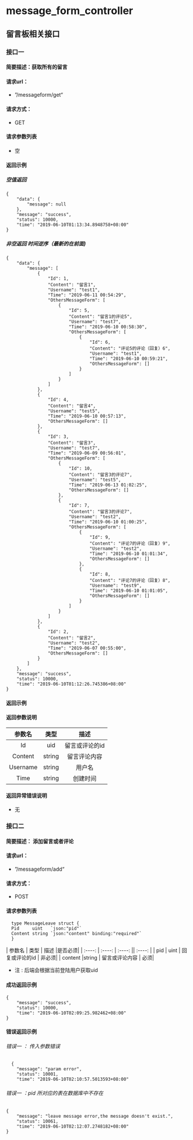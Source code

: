 # message_form_controller  
## 留言板相关接口

### 接口一
#### 简要描述：获取所有的留言

#### 请求url：
* ”/messageform/get“

#### 请求方式：
* GET

#### 请求参数列表
* 空

#### 返回示例
##### 空值返回 
```
{
    "data": {
        "message": null
    },
    "message": "success",
    "status": 10000,
    "time": "2019-06-10T01:13:34.8948758+08:00"
}
```

##### 非空返回 时间逆序（最新的在前面)
```
{
    "data": {
        "message": [
            {
                "Id": 1,
                "Content": "留言1",
                "Username": "test1",
                "Time": "2019-06-11 00:54:29",
                "OthersMessageForm": [
                    {
                        "Id": 5,
                        "Content": "留言1的评论5",
                        "Username": "test7",
                        "Time": "2019-06-10 00:58:30",
                        "OthersMessageForm": [
                            {
                                "Id": 6,
                                "Content": "评论5的评论（回复）6",
                                "Username": "test1",
                                "Time": "2019-06-10 00:59:21",
                                "OthersMessageForm": []
                            }
                        ]
                    }
                ]
            },
            {
                "Id": 4,
                "Content": "留言4",
                "Username": "test5",
                "Time": "2019-06-10 00:57:13",
                "OthersMessageForm": []
            },
            {
                "Id": 3,
                "Content": "留言3",
                "Username": "test7",
                "Time": "2019-06-09 00:56:01",
                "OthersMessageForm": [
                    {
                        "Id": 10,
                        "Content": "留言3的评论7",
                        "Username": "test5",
                        "Time": "2019-06-13 01:02:25",
                        "OthersMessageForm": []
                    },
                    {
                        "Id": 7,
                        "Content": "留言3的评论7",
                        "Username": "test2",
                        "Time": "2019-06-10 01:00:25",
                        "OthersMessageForm": [
                            {
                                "Id": 9,
                                "Content": "评论7的评论（回复）9",
                                "Username": "test2",
                                "Time": "2019-06-10 01:01:34",
                                "OthersMessageForm": []
                            },
                            {
                                "Id": 8,
                                "Content": "评论7的评论（回复）8",
                                "Username": "test9",
                                "Time": "2019-06-10 01:01:05",
                                "OthersMessageForm": []
                            }
                        ]
                    }
                ]
            },
            {
                "Id": 2,
                "Content": "留言2",
                "Username": "test2",
                "Time": "2019-06-07 00:55:00",
                "OthersMessageForm": []
            }
        ]
    },
    "message": "success",
    "status": 10000,
    "time": "2019-06-10T01:12:26.745386+08:00"
}
```
#### 返回示例
#### 返回参数说明
| 参数名 | 类型 | 描述 |
| :----: | :----:  | :----: |
| Id | uid | 留言或评论的id |
| Content |string | 留言评论内容 |
| Username|string |用户名|
| Time |string | 创建时间 |

#### 返回异常错误说明
 * 无



### 接口二
#### 简要描述： 添加留言或者评论

#### 请求url：
* ”/messageform/add“

#### 请求方式：
* POST

#### 请求参数列表
```
  type MessageLeave struct {
  Pid     uint   `json:"pid"`
  Content string `json:"content" binding:"required"`
  }
```

| 参数名 | 类型 | 描述 |是否必须|
| :----: | :----:  | :----: || :----: |
|  pid | uint | 回复或评论的id | 非必须|
| content |string | 留言或评论内容 | 必须|
 *  注 : 后端会根据当前登陆用户获取uid
#### 成功返回示例
```
{
    "message": "success",
    "status": 10000,
    "time": "2019-06-10T02:09:25.982462+08:00"
}
```

#### 错误返回示例

###### 错误一 ： 传入参数错误
```
  {
    "message": "param error",
    "status": 10001,
    "time": "2019-06-10T02:10:57.5013593+08:00"
```
###### 错误一 ：pid 所对应的表在数据库中不存在



```
{
    "message": "leave message error,the message doesn't exist.",
    "status": 10061,
    "time": "2019-06-10T02:12:07.2748182+08:00"
}
```


